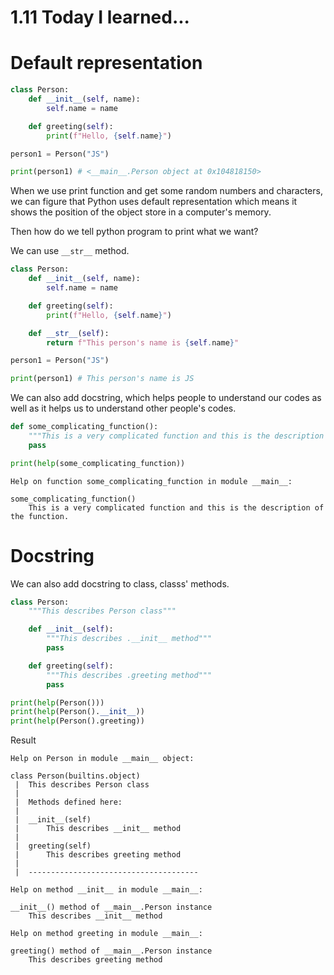 # 1.11 Today I learned...

# Default representation

```py
class Person:
    def __init__(self, name):
        self.name = name

    def greeting(self):
        print(f"Hello, {self.name}")

person1 = Person("JS")

print(person1) # <__main__.Person object at 0x104818150>
```

When we use print function and get some random numbers and characters, we can figure that Python uses default representation which means it shows the position of the object store in a computer's memory.

Then how do we tell python program to print what we want?

We can use `__str__` method.

```py
class Person:
    def __init__(self, name):
        self.name = name

    def greeting(self):
        print(f"Hello, {self.name}")

    def __str__(self):
        return f"This person's name is {self.name}"

person1 = Person("JS")

print(person1) # This person's name is JS
```

We can also add docstring, which helps people to understand our codes as well as it helps us to understand other people's codes.

```py
def some_complicating_function():
    """This is a very complicated function and this is the description of the function."""
    pass

print(help(some_complicating_function))
```

```
Help on function some_complicating_function in module __main__:

some_complicating_function()
    This is a very complicated function and this is the description of the function.
```

# Docstring

We can also add docstring to class, classs' methods.

```py
class Person:
    """This describes Person class"""

    def __init__(self):
        """This describes .__init__ method"""
        pass

    def greeting(self):
        """This describes .greeting method"""
        pass

print(help(Person()))
print(help(Person().__init__))
print(help(Person().greeting))
```

Result

```
Help on Person in module __main__ object:

class Person(builtins.object)
 |  This describes Person class
 |  
 |  Methods defined here:
 |  
 |  __init__(self)
 |      This describes __init__ method
 |  
 |  greeting(self)
 |      This describes greeting method
 |  
 |  --------------------------------------
```

```
Help on method __init__ in module __main__:

__init__() method of __main__.Person instance
    This describes __init__ method
```

```
Help on method greeting in module __main__:

greeting() method of __main__.Person instance
    This describes greeting method
```